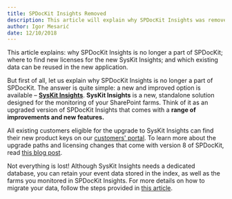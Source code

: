 ```yaml
---
title: SPDocKit Insights Removed
description: This article will explain why SPDocKit Insights was removed, and show you the steps to migrate your data to SysKit Insights.
author: Igor Mesarić
date: 12/10/2018
---
```


This article explains: why SPDocKit Insights is no longer a part of SPDocKit; where to find new licenses for the new SysKit Insights; and which existing data can be reused in the new application.

But first of all, let us explain why SPDocKit Insights is no longer a part of SPDocKit. The answer is quite simple: a new and improved option is available – __[SysKit Insights](https://www.syskit.com/products/insights/)__. __SysKit Insights__ is a new, standalone solution designed for the monitoring of your SharePoint farms. Think of it as an upgraded version of SPDocKit Insights that comes with a __range of improvements and new features.__ 

All existing customers eligible for the upgrade to SysKit Insights can find their new product keys on our [customers' portal](https://my.syskit.com). To learn more about the upgrade paths and licensing changes that come with version 8 of SPDocKit, read [this blog post](https://blog.syskit.com/spdockit-v8-licensing-changes).

Not everything is lost! Although SysKit Insights needs a dedicated database, you can retain your event data stored in the index, as well as the farms you monitored in SPDocKit Insights.
For more details on how to migrate your data, follow the steps provided in [this article](#internal/faq/spdockit-insights-migration).